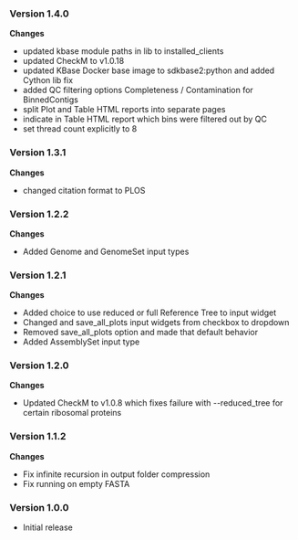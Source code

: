 ### Version 1.4.0
__Changes__
- updated kbase module paths in lib to installed_clients
- updated CheckM to v1.0.18
- updated KBase Docker base image to sdkbase2:python and added Cython lib fix
- added QC filtering options Completeness / Contamination for BinnedContigs
- split Plot and Table HTML reports into separate pages
- indicate in Table HTML report which bins were filtered out by QC
- set thread count explicitly to 8

### Version 1.3.1
__Changes__
- changed citation format to PLOS

### Version 1.2.2
__Changes__
- Added Genome and GenomeSet input types

### Version 1.2.1
__Changes__
- Added choice to use reduced or full Reference Tree to input widget
- Changed and save_all_plots input widgets from checkbox to dropdown
- Removed save_all_plots option and made that default behavior
- Added AssemblySet input type

### Version 1.2.0
__Changes__
- Updated CheckM to v1.0.8 which fixes failure with --reduced_tree for certain ribosomal proteins

### Version 1.1.2
__Changes__
- Fix infinite recursion in output folder compression
- Fix running on empty FASTA

### Version 1.0.0
- Initial release
